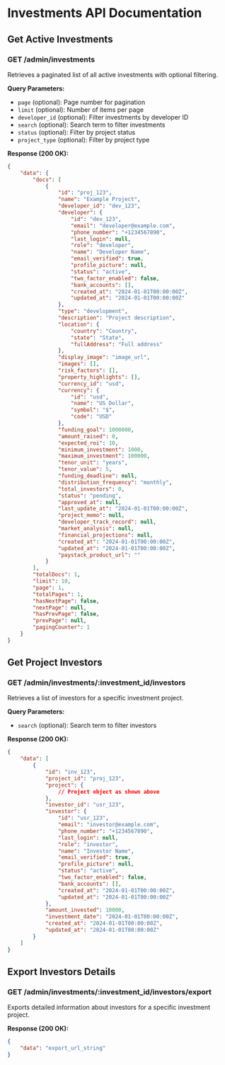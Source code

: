 # Investments API Documentation

## Get Active Investments

### GET /admin/investments

Retrieves a paginated list of all active investments with optional filtering.

**Query Parameters:**

- `page` (optional): Page number for pagination
- `limit` (optional): Number of items per page
- `developer_id` (optional): Filter investments by developer ID
- `search` (optional): Search term to filter investments
- `status` (optional): Filter by project status
- `project_type` (optional): Filter by project type

**Response (200 OK):**

```json
{
	"data": {
		"docs": [
			{
				"id": "proj_123",
				"name": "Example Project",
				"developer_id": "dev_123",
				"developer": {
					"id": "dev_123",
					"email": "developer@example.com",
					"phone_number": "+1234567890",
					"last_login": null,
					"role": "developer",
					"name": "Developer Name",
					"email_verified": true,
					"profile_picture": null,
					"status": "active",
					"two_factor_enabled": false,
					"bank_accounts": [],
					"created_at": "2024-01-01T00:00:00Z",
					"updated_at": "2024-01-01T00:00:00Z"
				},
				"type": "development",
				"description": "Project description",
				"location": {
					"country": "Country",
					"state": "State",
					"fullAddress": "Full address"
				},
				"display_image": "image_url",
				"images": [],
				"risk_factors": [],
				"property_highlights": [],
				"currency_id": "usd",
				"currency": {
					"id": "usd",
					"name": "US Dollar",
					"symbol": "$",
					"code": "USD"
				},
				"funding_goal": 1000000,
				"amount_raised": 0,
				"expected_roi": 10,
				"minimum_investment": 1000,
				"maximum_investment": 100000,
				"tenor_unit": "years",
				"tenor_value": 5,
				"funding_deadline": null,
				"distribution_frequency": "monthly",
				"total_investors": 0,
				"status": "pending",
				"approved_at": null,
				"last_update_at": "2024-01-01T00:00:00Z",
				"project_memo": null,
				"developer_track_record": null,
				"market_analysis": null,
				"financial_projections": null,
				"created_at": "2024-01-01T00:00:00Z",
				"updated_at": "2024-01-01T00:00:00Z",
				"paystack_product_url": ""
			}
		],
		"totalDocs": 1,
		"limit": 10,
		"page": 1,
		"totalPages": 1,
		"hasNextPage": false,
		"nextPage": null,
		"hasPrevPage": false,
		"prevPage": null,
		"pagingCounter": 1
	}
}
```

## Get Project Investors

### GET /admin/investments/:investment_id/investors

Retrieves a list of investors for a specific investment project.

**Query Parameters:**

- `search` (optional): Search term to filter investors

**Response (200 OK):**

```json
{
	"data": [
		{
			"id": "inv_123",
			"project_id": "proj_123",
			"project": {
				// Project object as shown above
			},
			"investor_id": "usr_123",
			"investor": {
				"id": "usr_123",
				"email": "investor@example.com",
				"phone_number": "+1234567890",
				"last_login": null,
				"role": "investor",
				"name": "Investor Name",
				"email_verified": true,
				"profile_picture": null,
				"status": "active",
				"two_factor_enabled": false,
				"bank_accounts": [],
				"created_at": "2024-01-01T00:00:00Z",
				"updated_at": "2024-01-01T00:00:00Z"
			},
			"amount_invested": 10000,
			"investment_date": "2024-01-01T00:00:00Z",
			"created_at": "2024-01-01T00:00:00Z",
			"updated_at": "2024-01-01T00:00:00Z"
		}
	]
}
```

## Export Investors Details

### GET /admin/investments/:investment_id/investors/export

Exports detailed information about investors for a specific investment project.

**Response (200 OK):**

```json
{
	"data": "export_url_string"
}
```
